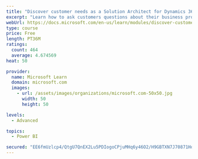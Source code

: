 ```yaml
---
title: "Discover customer needs as a Solution Architect for Dynamics 365 and Power Platform"
excerpt: "Learn how to ask customers questions about their business processes and feature requirements to create a viable solution."
webUrl: https://docs.microsoft.com/en-us/learn/modules/discover-customer-needs/
type: course
price: Free
length: PT36M
ratings:
  count: 464
  average: 4.674569
heat: 50

provider:
  name: Microsoft Learn
  domain: microsoft.com
  images:
    - url: /assets/images/organizations/microsoft.com-50x50.jpg
      width: 50
      height: 50

levels:
  - Advanced

topics:
  - Power BI

secured: "EE6fmUzlcp4/QtgU7QnEX2Lu5PDIogoCPjuMHq6y46O2/H9GBTXN7J70871HonPQFDW9qRlrT9jH+IZw6X26Gv3B86eoXsVg5VYZ3g0njBlCt1TWw1AUp57HdF+EjM9vubVerNRwbqRoHv/2CW9r1xPac6K7O9Qztxrzifx+RsVL01Op13kuNvlcHU4qgtFOJLD4vR+K78blfevawXaWtC1CRocrg3MsMJ6igk8UW6bMRzj2Q7m/raFPiegIN7Ixc17EINg1q7GuepWRwvFsUHQkmvceSwKdja4OFB2MKPY9XXwufsaujykYiwJQ82R+H+PZwn6kS3jSuDqXJ3bLQiJKvSictgcTugSZI+FaTzIIMkWtqYsUqc4RU/E9bGickNbHhfRauWRx2FBuHGnCZ5CgP2FUfCSn4mGez6hT5Uw=;ridUWY+1LnRch9/jWBrm5g=="
---
```


